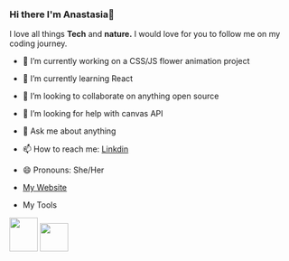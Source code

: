 ### Hi there I'm Anastasia👋

I love all things **Tech** and **nature.**  I would love for you to follow me on my coding journey.



- 🔭 I’m currently working on a CSS/JS flower animation project
- 🌱 I’m currently learning React
- 👯 I’m looking to collaborate on anything open source
- 🤔 I’m looking for help with canvas API
- 💬 Ask me about anything
- 📫 How to reach me: [Linkdin](https://www.linkedin.com/in/anastasiasirman/)
- 😄 Pronouns: She/Her
- [My Website](https://anastasiasirman.com/)

- My Tools

<div class='container'>
<img src="https://anastasiasirman.com/images/css.png" width="50" height="60" /> 
<img src="https://anastasiasirman.com/images/html5.webp" width="50" height="50" /> 



